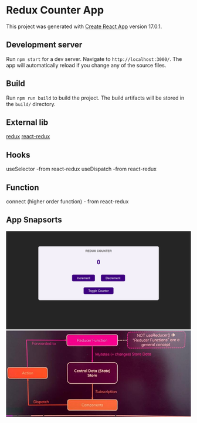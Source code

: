 # Redux Counter App

This project was generated with [Create React App](https://reactjs.org/docs/create-a-new-react-app.html) version 17.0.1.

## Development server

Run `npm start` for a dev server. Navigate to `http://localhost:3000/`. The app will automatically reload if you change any of the source files.

## Build

Run `npm run build` to build the project. The build artifacts will be stored in the `build/` directory.

## External lib

[redux](https://redux.js.org/) 
[react-redux](https://react-redux.js.org/)

## Hooks

useSelector -from react-redux
useDispatch -from react-redux

## Function 

connect (higher order function) - from react-redux

## App Snapsorts

![Home Page](https://github.com/vishal002/redux-counter-app/blob/master/img/home.jpg?raw=true)
![Core Concept](https://github.com/vishal002/redux-counter-app/blob/master/img/core-concept.jpeg?raw=true)
